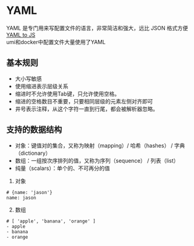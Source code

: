 # YAML 
YAML 是专门用来写配置文件的语言，非常简洁和强大，远比 JSON 格式方便   
[YAML to JS](https://nodeca.github.io/js-yaml/)   
umi和docker中配置文件大量使用了YAML

## 基本规则
- 大小写敏感
- 使用缩进表示层级关系
- 缩进时不允许使用Tab键，只允许使用空格。
- 缩进的空格数目不重要，只要相同层级的元素左侧对齐即可
- 井号表示注释，从这个字符一直到行尾，都会被解析器忽略。

## 支持的数据结构
- 对象：键值对的集合，又称为映射（mapping）/ 哈希（hashes） / 字典（dictionary）
- 数组：一组按次序排列的值，又称为序列（sequence） / 列表（list）
- 纯量（scalars）：单个的、不可再分的值

1. 对象
```
# {name: 'jason'}
name: jason
```
2. 数组
```
# [ 'apple', 'banana', 'orange' ]
- apple
- banana
- orange
```
